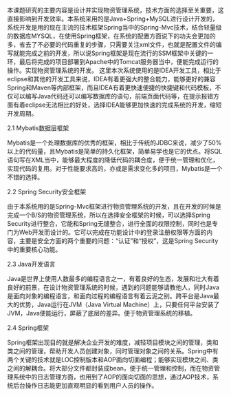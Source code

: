 本课题研究的主要内容是设计并实现物资管理系统，技术方面的选择至关重要，这直接影响到开发效率。本系统采用的是Java+Spring+MySQL进行设计开发的，系统开发是用的现在主流的技术框架Spring当中的Spring-Mvc技术，结合轻量级的数据库MYSQL，在使用Spring框架，在系统的配置方面说下的功夫会更加的多，省去了不必要的代码重复的步骤，只需要关注xml文件，也就是配置文件的编写就能完成之前的开发，所以说Spring框架是现在流行的SSM框架中关键的一环，最后将完成的项目部署到Apache中的Tomcat服务器当中，便能完成运行的操作。实现物资管理系统的开发。
这里本次系统使用的是IDEA开发工具，相比于eclipse和其他的开发工具来说，IDEA有着更强大的整合能力，能够更好的兼容Spring和Maven等内部框架，而且IDEA有着更快速便捷的快捷键和代码模板，不仅可以编写Java代码还可以编写数据库的语句，前端页面代码等，在提示报错方面有着eclipse无法相比的好处，选择IDEA能够更加快速的完成系统的开发，缩短开发周期。

2.1 Mybatis数据层框架

Mybatis是一个处理数据库的优秀的框架，相比于传统的JDBC来说，减少了50%以上的代码量，且Mybatis是简单的持久化框架，简单易学也是它的优点。将SQL语句写在XML当中，能够最大程度的降低代码的耦合度，便于统一管理和优化，实现代码的复用。对于性能要求高的，亦或是需求变化多的项目，Mybatis是一个不错的选择。

2.2 Spring Security安全框架

由于本系统用的是Spring-Mvc框架进行物资管理系统的开发，且在开发的时候是完成一个B/S的物资管理系统，所以在选择安全框架的时候，可以选择Spring Security进行整合，它能和Spring无缝整合，进行全面的权限控制，同时也是专门为Web开发而设计的。它可以完成在功能设计中的登录注册权限等方面的内容，主要是安全方面的两个重要的问题：“认证”和“授权”，这是Spring Security中的重要核心功能。

2.3 Java开发语言

Java是世界上使用人数最多的编程语言之一，有着良好的生态，发展和壮大有着良好的前景，在设计物资管理系统的时候，遇到的问题能够请教他人，同时Java是面向对象的编程语言，和面向过程的编程语言有着云泥之别。跨平台是Java最大的优势，Java运行在JVM（Java Virtual Machine）上，只要任何平台安装了JVM，Java便能运行，屏蔽了底层的差异。便于物资管理系统的移植。

2.4 Spring框架

Spring框架出现目的就是解决企业开发的难度，减轻项目模块之间的管理，类和类之间的管理，帮助开发人员创建对象，同时管理对象之间的关系。Spring中有两个关键的技术就是LOC控制版本和AOP面向切面编程；能够实现模块之间、类之间的解耦合。将大部分文件都封装成bean，便于统一管理和控制，而在物资管理系统中的日志管理方面，也用到了AOP的面向切面的思想，通过AOP技术，系统后台操作日志能更加直观明显的看到用户人员的操作。
